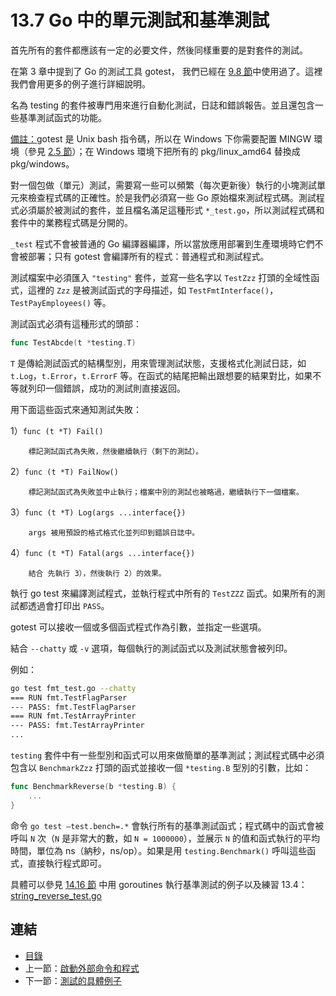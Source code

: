 # 13.7 Go 中的單元測試和基準測試

首先所有的套件都應該有一定的必要文件，然後同樣重要的是對套件的測試。

在第 3 章中提到了 Go 的測試工具 gotest， 我們已經在 [9.8 節](09.8.md)中使用過了。這裡我們會用更多的例子進行詳細說明。

名為 testing 的套件被專門用來進行自動化測試，日誌和錯誤報告。並且還包含一些基準測試函式的功能。

<u>備註：</u>gotest 是 Unix bash 指令碼，所以在 Windows 下你需要配置 MINGW 環境（參見 [2.5 節](02.5.md)）；在 Windows 環境下把所有的 pkg/linux_amd64 替換成 pkg/windows。

對一個包做（單元）測試，需要寫一些可以頻繁（每次更新後）執行的小塊測試單元來檢查程式碼的正確性。於是我們必須寫一些 Go 原始檔來測試程式碼。測試程式必須屬於被測試的套件，並且檔名滿足這種形式 `*_test.go`，所以測試程式碼和套件中的業務程式碼是分開的。

`_test` 程式不會被普通的 Go 編譯器編譯，所以當放應用部署到生產環境時它們不會被部署；只有 gotest 會編譯所有的程式：普通程式和測試程式。

測試檔案中必須匯入 `"testing"` 套件，並寫一些名字以 `TestZzz` 打頭的全域性函式，這裡的 `Zzz` 是被測試函式的字母描述，如 `TestFmtInterface()`，`TestPayEmployees()` 等。

測試函式必須有這種形式的頭部：

```go
func TestAbcde(t *testing.T)
```

`T` 是傳給測試函式的結構型別，用來管理測試狀態，支援格式化測試日誌，如 `t.Log`，`t.Error`，`t.ErrorF` 等。在函式的結尾把輸出跟想要的結果對比，如果不等就列印一個錯誤，成功的測試則直接返回。

用下面這些函式來通知測試失敗：

1）```func (t *T) Fail()```

		標記測試函式為失敗，然後繼續執行（剩下的測試）。

2）```func (t *T) FailNow()```

		標記測試函式為失敗並中止執行；檔案中別的測試也被略過，繼續執行下一個檔案。

3）```func (t *T) Log(args ...interface{})```

		args 被用預設的格式格式化並列印到錯誤日誌中。

4）```func (t *T) Fatal(args ...interface{})```

		結合 先執行 3），然後執行 2）的效果。

執行 go test 來編譯測試程式，並執行程式中所有的 `TestZZZ` 函式。如果所有的測試都透過會打印出 `PASS`。

gotest 可以接收一個或多個函式程式作為引數，並指定一些選項。

結合 `--chatty` 或 `-v` 選項，每個執行的測試函式以及測試狀態會被列印。

例如：

```bash
go test fmt_test.go --chatty
=== RUN fmt.TestFlagParser
--- PASS: fmt.TestFlagParser
=== RUN fmt.TestArrayPrinter
--- PASS: fmt.TestArrayPrinter
...
```

`testing` 套件中有一些型別和函式可以用來做簡單的基準測試；測試程式碼中必須包含以 `BenchmarkZzz` 打頭的函式並接收一個 `*testing.B` 型別的引數，比如：

```go
func BenchmarkReverse(b *testing.B) {
	...
}
```

命令 ```go test –test.bench=.*``` 會執行所有的基準測試函式；程式碼中的函式會被呼叫 `N` 次（`N` 是非常大的數，如 `N = 1000000`），並展示 `N` 的值和函式執行的平均時間，單位為 ns（納秒，ns/op）。如果是用 `testing.Benchmark()` 呼叫這些函式，直接執行程式即可。

具體可以參見 [14.16 節](14.16.md) 中用 goroutines 執行基準測試的例子以及練習 13.4：[string_reverse_test.go](exercises/chapter_13/string_reverse_test.go)

## 連結

- [目錄](directory.md)
- 上一節：[啟動外部命令和程式](13.6.md)
- 下一節：[測試的具體例子](13.8.md)
